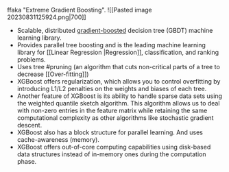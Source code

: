 ffaka "Extreme Gradient Boosting".
![[Pasted image 20230831125924.png|700]]
- Scalable, distributed [gradient-boosted](https://en.wikipedia.org/wiki/Gradient_boosting) decision tree (GBDT) machine learning library.
- Provides parallel tree boosting and is the leading machine learning library for [[Linear Regression |Regression]], classification, and ranking problems.
- Uses tree #pruning (an algorithm that cuts non-critical parts of a tree to decrease [[Over-fitting]])
- XGBoost offers regularization, which allows you to control overfitting by introducing L1/L2 penalties on the weights and biases of each tree.
- Another feature of XGBoost is its ability to handle sparse data sets using the weighted quantile sketch algorithm. This algorithm allows us to deal with non-zero entries in the feature matrix while retaining the same computational complexity as other algorithms like stochastic gradient descent.
- XGBoost also has a block structure for parallel learning. And uses cache-awareness (memory).
- XGBoost offers out-of-core computing capabilities using disk-based data structures instead of in-memory ones during the computation phase.